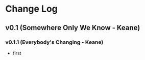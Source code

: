 # Change Log


## v0.1 (Somewhere Only We Know - Keane)

### v0.1.1 (Everybody's Changing - Keane)
- first
